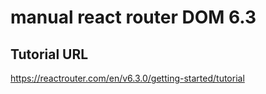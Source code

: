 # manual react router DOM 6.3

## Tutorial URL

https://reactrouter.com/en/v6.3.0/getting-started/tutorial